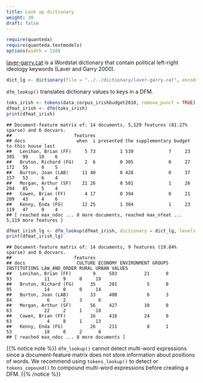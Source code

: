 ```yaml
---
title: Look up dictionary
weight: 30
draft: false
---
```



```r
require(quanteda)
require(quanteda.textmodels)
options(width = 110)
```

[laver-garry.cat](https://raw.githubusercontent.com/quanteda/tutorials.quanteda.io/master/content/dictionary/laver-garry.cat) is a Wordstat dictionary that contain political left-right ideology keywords (Laver and Garry 2000). 


```r
dict_lg <- dictionary(file = "../../dictionary/laver-garry.cat", encoding = "UTF-8")
```

`dfm_lookup()` translates dictionary values to keys in a DFM.


```r
toks_irish <- tokens(data_corpus_irishbudget2010, remove_punct = TRUE)
dfmat_irish <- dfm(toks_irish)
print(dfmat_irish)
```

```
## Document-feature matrix of: 14 documents, 5,129 features (81.27% sparse) and 6 docvars.
##                       features
## docs                   when  i presented the supplementary budget  to this house last
##   Lenihan, Brian (FF)     5 73         1 539             7     23 305   99    10    6
##   Bruton, Richard (FG)    2  6         0 305             0     27 172   55     0    5
##   Burton, Joan (LAB)     11 40         0 428             0     37 157   53     6    4
##   Morgan, Arthur (SF)    21 26         0 501             1     26 204   85     5    4
##   Cowen, Brian (FF)       4 17         0 394             0     21 209   43     4    6
##   Kenny, Enda (FG)       12 25         1 304             1     23 119   47     0    4
## [ reached max_ndoc ... 8 more documents, reached max_nfeat ... 5,119 more features ]
```

```r
dfmat_irish_lg <- dfm_lookup(dfmat_irish, dictionary = dict_lg, levels = 1)
print(dfmat_irish_lg)
```

```
## Document-feature matrix of: 14 documents, 9 features (19.84% sparse) and 6 docvars.
##                       features
## docs                   CULTURE ECONOMY ENVIRONMENT GROUPS INSTITUTIONS LAW_AND_ORDER RURAL URBAN VALUES
##   Lenihan, Brian (FF)        9     583          21      0           93            11     9     0     19
##   Bruton, Richard (FG)      35     201           5      0           95            14     0     0     14
##   Burton, Joan (LAB)        33     400           6      3           84             6     2     3      6
##   Morgan, Arthur (SF)       56     427          10      0           63            22     2     1     18
##   Cowen, Brian (FF)         16     416          24      0           63             4     8     1     13
##   Kenny, Enda (FG)          26     211           8      1           53            18     0     2      8
## [ reached max_ndoc ... 8 more documents ]
```


{{% notice note %}}
`dfm_lookup()` cannot detect multi-word expressions since a document-feature matrix does not store information about positions of words. We recommend using `tokens_lookup()` to detect or `tokens_copound()` to compound multi-word expressions before creating a DFM.
{{% /notice %}}

